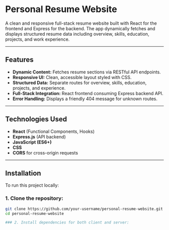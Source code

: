# Personal Resume Website

A clean and responsive full-stack resume website built with React for the frontend and Express for the backend. The app dynamically fetches and displays structured resume data including overview, skills, education, projects, and work experience.

---

## Features

- **Dynamic Content:** Fetches resume sections via RESTful API endpoints.
- **Responsive UI:** Clean, accessible layout styled with CSS.
- **Structured Data:** Separate routes for overview, skills, education, projects, and experience.
- **Full-Stack Integration:** React frontend consuming Express backend API.
- **Error Handling:** Displays a friendly 404 message for unknown routes.

---

## Technologies Used

- **React** (Functional Components, Hooks)
- **Express.js** (API backend)
- **JavaScript (ES6+)**
- **CSS**
- **CORS** for cross-origin requests

---

## Installation

To run this project locally:

### 1. Clone the repository:

```bash
git clone https://github.com/your-username/personal-resume-website.git
cd personal-resume-website

### 2. Install dependencies for both client and server:

